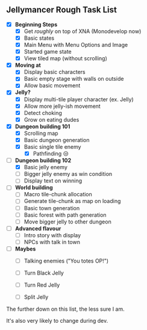 ﻿Jellymancer Rough Task List
-------------------------

- [x] **Beginning Steps**
	- [x] Get *roughly* on top of XNA (Monodevelop now)
	- [x] Basic states
	- [x] Main Menu with Menu Options and Image
	- [x] Started game state
	- [x] View tiled map (without scrolling)
- [x] **Moving at**
	- [x] Display basic characters
	- [x] Basic empty stage with walls on outside
	- [x] Allow basic movement
- [x] **Jelly?** 
	- [x] Display multi-tile player character (ex. Jelly)
	- [x] Allow more jelly-ish movement
	- [x] Detect choking
	- [x] Grow on eating dudes
- [x] **Dungeon building 101**
	- [x] Scrolling map
	- [x] Basic dungeon generation
	- [x] Basic single tile enemy
		- [x] Pathfinding 😒
- [ ] **Dungeon building 102**
	- [x] Basic jelly enemy
	- [ ] Bigger jelly enemy as win condition
	- [ ] Display text on winning
- [ ] **World building**
	- [ ] Macro tile-chunk allocation
	- [ ] Generate tile-chunk as map on loading
	- [ ] Basic town generation
	- [ ] Basic forest with path generation
	- [ ] Move bigger jelly to other dungeon
- [ ] **Advanced flavour**
    - [ ] Intro story with display
	- [ ] NPCs with talk in town
- [ ] **Maybes**
	- [ ] Talking enemies ("You totes OP!")
	- [ ] Turn Black Jelly
	- [ ] Turn Red Jelly
	- [ ] Split Jelly


The further down on this list, the less sure I am.

It's also very likely to change during dev.